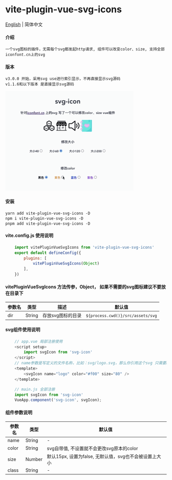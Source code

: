 # vite-plugin-vue-svg-icons
[English](README.en.md) | 简体中文
#### 介绍
    一个svg图标的插件，无需每个svg都发起http请求, 组件可以改变color、size, 支持全部iconfont.cn上的svg

#### 版本
    v3.0.0 开始，采用svg use进行索引显示，不再直接显示svg源码
    v1.1.6和以下版本 是直接显示svg源码


<img src="./example/src/assets/demo.gif" width="400px"></img>   
#### 安装
    yarn add vite-plugin-vue-svg-icons -D
    npm i vite-plugin-vue-svg-icons -D
    pnpm add vite-plugin-vue-svg-icons -D

#### vite.config.js 使用说明
```js
    import vitePluginVueSvgIcons from 'vite-plugin-vue-svg-icons'
    export default defineConfig({
        plugins: [
            vitePluginVueSvgIcons(Object)
        ],
    })
```
#### vitePluginVueSvgIcons 方法传参，Object， 如果不需要的svg图标建议不要放在目录下

| 参数名 | 类型 | 描述 | 默认值 |
| -------- | -------- | -------- | -------- |
|dir|String|存放svg图标的目录|`${process.cwd()}/src/assets/svg`|

#### svg组件使用说明
```js
    // app.vue 局部注册使用
    <script setup>
        import svgIcon from 'svg-icon'
    </script>
    // name参数是写定义的文件名称，比如：svg/logo.svg，那么你引用这个svg 只需要name="logo"
    <template>
        <svgIcon name="logo" color="#f00" size="80" />
    </template>
```

```js
    // main.js 全部注册
    import svgIcon from 'svg-icon'
    VueApp.component('svg-icon', svgIcon);
```

#### 组件参数说明
| 参数名 | 类型 | 默认值 |
| -------- | -------- | -------- |
|name|String|-|
|color|String|svg自带值, 不设置就不会更改svg原本的color|
|size|Number|默认15px, 设置为false, 无默认值，svg也不会被设置上大小|
|class|String|-|

<!-- [示列图像]() -->